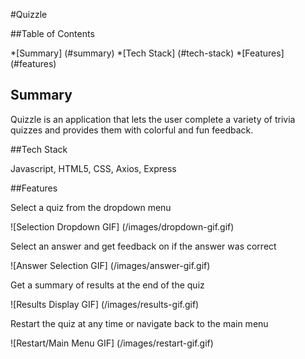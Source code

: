 #Quizzle

##Table of Contents

*[Summary] (#summary)
*[Tech Stack] (#tech-stack)
*[Features] (#features)

## <a name="summary"></a>Summary

Quizzle is an application that lets the user complete a variety of trivia quizzes and provides them with colorful and fun feedback. 

##<a name="tech-stack"></a>Tech Stack

Javascript, HTML5, CSS, Axios, Express

##<a name="features"></a>Features

Select a quiz from the dropdown menu

![Selection Dropdown GIF] (/images/dropdown-gif.gif)

Select an answer and get feedback on if the answer was correct 

![Answer Selection GIF] (/images/answer-gif.gif)

Get a summary of results at the end of the quiz 

![Results Display GIF] (/images/results-gif.gif)

Restart the quiz at any time or navigate back to the main menu

![Restart/Main Menu GIF] (/images/restart-gif.gif)